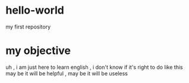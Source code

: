 # hello-world
my first repository

# my objective
uh , i am just here to learn english , i don't know if it's right to do like this
may be it will be helpful , may be it will be useless
